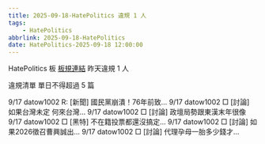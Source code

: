 ```yaml
---
title: 2025-09-18-HatePolitics 違規 1 人
tags:
    - HatePolitics
abbrlink: 2025-09-18-HatePolitics
date: HatePolitics-2025-09-18 12:00:00
---
```

HatePolitics 板 [板規連結](https://www.ptt.cc/bbs/HatePolitics/M.1617115262.A.D60.html)
昨天違規 1 人
<!-- more -->

違規清單
單日不得超過 5 篇

9/17 datow1002 R: [新聞] 國民黨崩潰！76年前致…
9/17 datow1002 □ [討論] 如果台灣未定 何來台灣…
9/17 datow1002 □ [討論] 政壇局勢跟東漢末年很像
9/17 datow1002 □ [黑特] 不在籍投票都還沒搞定…
9/17 datow1002 □ [討論] 如果2026徵召曹興誠出…
9/17 datow1002 □ [討論] 代理孕母一胎多少錢才…